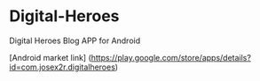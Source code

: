 Digital-Heroes
==============

Digital Heroes Blog APP for Android

[Android market link] (https://play.google.com/store/apps/details?id=com.josex2r.digitalheroes)
